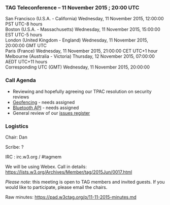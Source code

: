 ### TAG Teleconference – 11 November 2015 ; 20:00 UTC

San Francisco (U.S.A. - California)	Wednesday, 11 November 2015, 12:00:00	PST	UTC-8 hours  
Boston (U.S.A. - Massachusetts)	Wednesday, 11 November 2015, 15:00:00	EST	UTC-5 hours  
London (United Kingdom - England)	Wednesday, 11 November 2015, 20:00:00	GMT	UTC  
Paris (France)	Wednesday, 11 November 2015, 21:00:00	CET	UTC+1 hour  
Melbourne (Australia - Victoria)	Thursday, 12 November 2015, 07:00:00	AEDT	UTC+11 hours  
Corresponding UTC (GMT)	Wednesday, 11 November 2015, 20:00:00	 

### Call Agenda
* Reviewing and hopefully agreeing our TPAC resolution on security reviews
* [Geofencing](https://github.com/w3ctag/spec-reviews/issues/89) - needs assigned
* [Bluetooth API](https://github.com/w3ctag/spec-reviews/issues/90) - needs assigned
* General review of our [issues register](https://github.com/w3ctag/spec-reviews/issues)

### Logistics

Chair: Dan

Scribe: ?

IRC : irc.w3.org / #tagmem

We will be using Webex. Call in details: https://lists.w3.org/Archives/Member/tag/2015Jun/0017.html

*Please note*: this meeting is open to TAG members and invited guests. If you would like to participate, please email the chairs.

Raw minutes: https://pad.w3ctag.org/p/11-11-2015-minutes.md
